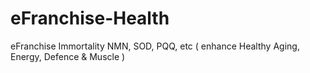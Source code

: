 # eFranchise-Health
eFranchise Immortality NMN, SOD, PQQ, etc ( enhance Healthy Aging, Energy, Defence &amp; Muscle )
